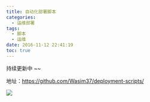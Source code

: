 ```yaml
---
title: 自动化部署脚本
categories:
  - 运维部署
tags:
  - 脚本
  - 运维
date: 2016-11-12 22:41:19
toc: true
---
```


持续更新中 ~~

地址：https://github.com/Wasim37/deployment-scripts/

![](http://7xvfir.com1.z0.glb.clouddn.com/%E8%87%AA%E5%8A%A8%E5%8C%96%E9%83%A8%E7%BD%B2%E8%84%9A%E6%9C%AC/1.jpg?imageView2/0/q/75|watermark/1/image/aHR0cDovLzd4dmZpci5jb20xLnowLmdsYi5jbG91ZGRuLmNvbS8lRTYlQjAlQjQlRTUlOEQlQjAvJUU1JThEJTlBJUU1JUFFJUEyJUU2JUIwJUI0JUU1JThEJUIwLnBuZw==/dissolve/100/gravity/NorthEast/dx/10/dy/10|imageslim)